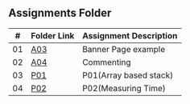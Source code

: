 ##  Assignments Folder

|   #   | Folder Link | Assignment Description |
| :---: | ----------- | ---------------------- |
|   01  |[A03](https://github.com/A-SH4W/3013-Algorithms-Shaw/tree/main/Assignments/Banner%20Page)             |    Banner Page example               |
|   02  |[A04](https://github.com/A-SH4W/3013-Algorithms-Shaw/blob/main/Assignments/A04/main.cpp)             |    Commenting                |
|   03  |[P01](https://github.com/A-SH4W/3013-Algorithms-Shaw/tree/main/Assignments/P01)             |    P01(Array based stack)               |
|   04  |[P02](https://github.com/A-SH4W/3013-Algorithms-Shaw/tree/main/Assignments/P01)             |    P02(Measuring Time)               |
